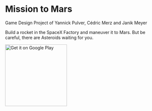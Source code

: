 # Mission to Mars
Game Design Project of Yannick Pulver, Cédric Merz and Janik Meyer

Build a rocket in the SpaceX Factory and maneuver it to Mars. But be careful, there are Asteroids waiting for you.

<a href='https://play.google.com/store/apps/details?id=com.rocketlab.missiontomars&pcampaignid=MKT-Other-global-all-co-prtnr-py-PartBadge-Mar2515-1'><img width="200" alt='Get it on Google Play' src='https://play.google.com/intl/en_us/badges/images/generic/en_badge_web_generic.png'/></a>
